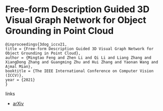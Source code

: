 # Free-form Description Guided 3D Visual Graph Network for Object Grounding in Point Cloud

```
@inproceedings{3dog_iccv21,
title = {Free-form Description Guided 3D Visual Graph Network for Object Grounding in Point Cloud},
author = {Mingtao Feng and Zhen Li and Qi Li and Liang Zhang and XiangDong Zhang and Guangming Zhu and Hui Zhang and Yaonan Wang and Ajmal Mian},
booktitle = {The IEEE International Conference on Computer Vision (ICCV)},
year = {2021}
}
```

links
- [arXiv](https://arxiv.org/abs/2103.16381)
